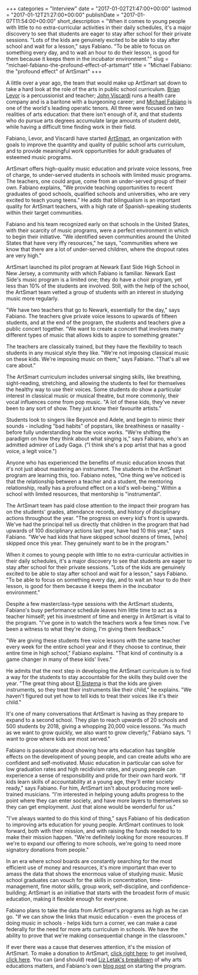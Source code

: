 +++
categories = "Interview"
date = "2017-01-02T21:47:00+00:00"
lastmod = "2017-01-12T21:27:00+00:00"
publishDate = "2017-01-07T11:54:00+00:00"
short_description = "When it comes to young people with little to no extra-curricular activities in their daily schedules, it&#039;s a major discovery to see that students are eager to stay after school for their private sessions. &quot;Lots of the kids are genuinely excited to be able to stay after school and wait for a lesson,&quot; says Fabiano. &quot;To be able to focus on something every day, and to wait an hour to do their lesson, is good for them because it keeps them in the incubator environment.&quot;"
slug = "michael-fabiano-the-profound-effect-of-artsmart"
title = "Michael Fabiano: the &quot;profound effect&quot; of ArtSmart"
+++

A little over a year ago, the team that would make up ArtSmart sat down to take a hard look at the role of the arts in public school curriculum.  [Brian Levor](http://www.artsmart.org/author/blevor/) is a percussionist and teacher; [John Viscardi](/scene/people/john-viscardi/) runs a health care company and is a baritone with a burgeoning career; and [Michael Fabiano](/scene/people/michael-fabiano/) is one of the world's leading operatic tenors. All three were focused on two realities of arts education: that there isn't enough of it, and that students who do pursue arts degrees accumulate large amounts of student debt, while having a difficult time finding work in their field.

Fabiano, Levor, and Viscardi have started [ArtSmart](http://www.artsmart.org/), an organization with goals to improve the quantity and quality of public school arts curriculum, and to provide meaningful work opportunities for adult graduates of esteemed music programs. 

ArtSmart offers high-quality music education and private voice lessons, free of charge, to under-served students in schools with limited music programs. The teachers, one could argue, come from an under-served group of their own. Fabiano explains, "We provide teaching opportunities to recent graduates of good schools, qualified schools and universities, who are very excited to teach young teens." He adds that bilingualism is an important quality for ArtSmart teachers, with a high rate of Spanish-speaking students within their target communities.

Fabiano and his team recognized early on that schools in the United States, with their scarcity of music programs, were a perfect environment in which to begin their initiative. "We identified seven communities around the United States that have very iffy resources," he says, "communities where we know that there are a lot of under-served children, where the dropout rates are very high."

ArtSmart launched its pilot program at Newark East Side High School in New Jersey, a community with which Fabiano is familiar. Newark East Side's music program is a limited one;  they do have a choir program, yet less than 10% of the students are involved. Still, with the help of the school, the ArtSmart team vetted a group of students with an interest in studying music more regularly.

"We have two teachers that go to Newark, essentially for the day," says Fabiano. The teachers give private voice lessons to upwards of fifteen students, and at the end of the program, the students and teachers give a public concert together. "We want to create a concert that involves many different types of music that allows kids to aspire to something greater." 

The teachers are classically trained, but they have the flexibility to teach students in any musical style they like. "We're not imposing classical music on these kids. We're imposing music on them," says Fabiano. "That's all we care about." 

The ArtSmart curriculum includes universal singing skills, like breathing, sight-reading, stretching, and allowing the students to feel for themselves the healthy way to use their voices. Some students do show a particular interest in classical music or musical theatre, but more commonly, their vocal influences come from pop music. "A lot of these kids, they've never been to any sort of show. They just know their favourite artists." 

Students look to singers like Beyoncé and Adele, and begin to mimic their sounds - including "bad habits" of popstars, like breathiness or nasality - before fully understanding how the voice works. "We're shifting the paradigm on how they think about what singing is," says Fabiano, who's an admitted admirer of Lady Gaga. ("I think she's a pop artist that has a good voice, a legit voice.")

Anyone who has experienced the benefits of music education knows that it's not just about mastering an instrument. The students in the ArtSmart program are learning this, too. Fabiano notes, "One thing we've noticed is that the relationship between a teacher and a student, the mentoring relationship, really has a profound effect on a kid's well-being." Within a school with limited resources, that mentorship is "instrumental".

The ArtSmart team has paid close attention to the impact their program has on the students' grades, attendance records, and history of disciplinary actions throughout the year. "The progress on every kid's front is upwards. We've had the principal tell us directly that children in the program that had upwards of 100 disciplinary actions last year, have had 10 this year," says Fabiano. "We've had kids that have skipped school dozens of times, [who] skipped once this year. They genuinely want to be in the program."

When it comes to young people with little to no extra-curricular activities in their daily schedules, it's a major discovery to see that students are eager to stay after school for their private sessions. "Lots of the kids are genuinely excited to be able to stay after school and wait for a lesson," says Fabiano. "To be able to focus on something every day, and to wait an hour to do their lesson, is good for them because it keeps them in the incubator environment."

Despite a few masterclass-type sessions with the ArtSmart students, Fabiano's busy performance schedule leaves him little time to act as a teacher himself; yet his investment of time and energy in ArtSmart is vital to the program. "I've gone in to watch the teachers work a few times now. I've been a witness to what they're doing, I'm giving them feedback." 

"We are giving these students free voice lessons with the same teacher every week for the entire school year and if they choose to continue, their entire time in high school," Fabiano explains. "That kind of continuity is a game changer in many of these kids' lives."

He admits that the next step in developing the ArtSmart curriculum is to find a way for the students to stay accountable for the skills they build over the year. "The great thing about [El Sistema](https://en.wikipedia.org/wiki/El_Sistema) is that the kids are given instruments, so they treat their instruments like their child," he explains. "We haven't figured out yet how to tell kids to treat their voices like it's their child."

It's one of many conversations that ArtSmart is having as they prepare to expand to a second school. They plan to reach upwards of 20 schools and 500 students by 2018, giving a whopping 20,000 voice lessons. "As much as we want to grow quickly, we also want to grow cleverly," Fabiano says. "I want to grow where kids are most served." 

Fabiano is passionate about showing how arts education has tangible effects on the development of young people, and can create adults who are confident and self-motivated. Music education in particular can solve for low graduation rates and high recidivism rates, and young people can experience a sense of responsibility and pride for their own hard work. "If kids learn skills of accountability at a young age, they'll enter society ready," says Fabiano. For him, ArtSmart isn't about producing more well-trained musicians. "I'm interested in helping young adults progress to the point where they can enter society, and have more layers to themselves so they can get employment. Just that alone would be wonderful for us."

"I've always wanted to do this kind of thing," says Fabiano of his dedication to improving arts education for young people. ArtSmart continues to look forward, both with their mission, and with raising the funds needed to to make their mission happen. "We're definitely looking for more resources. If we're to expand our offering to more schools, we're going to need more signatory donations from people."

In an era where school boards are constantly searching for the most efficient use of money and resources, it's more important than ever to amass the data that shows the enormous value of studying music. Music school graduates can vouch for the skills in concentration, time-management, fine motor skills, group work, self-discipline, and confidence-building; ArtSmart is an initiative that starts with the broadest form of music education, making it flexible enough for everyone. 

Fabiano plans to take the data from ArtSmart's programs as high as he can go. "If we can show the links that music education - even the process of doing music in schools - helps kids turn a corner, we can make a case federally for the need for more arts curriculum in schools. We have the ability to prove that we're making consequential change in the classroom."

If ever there was a cause that deserves attention, it's the mission of ArtSmart. To make a donation to ArtSmart, [click right here](http://www.artsmart.org/donate/); to get involved, [click here](http://www.artsmart.org/get-involved/). You can (and should) read [Liz Letak's breakdown](http://www.artsmart.org/why-access-to-the-arts-matters/) of why arts educations matters, and Fabiano's own [blog post](http://www.artsmart.org/why-artsmart/) on starting the program.
